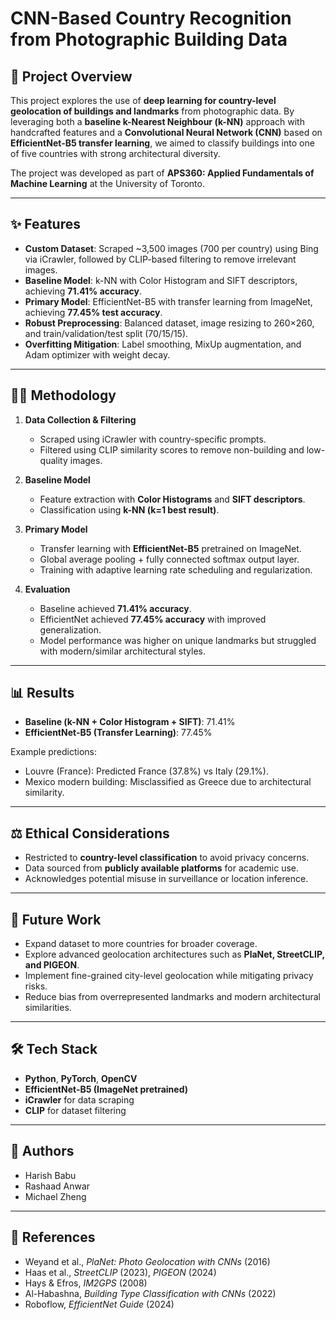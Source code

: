 # CNN-Based Country Recognition from Photographic Building Data

## 📌 Project Overview
This project explores the use of **deep learning for country-level geolocation of buildings and landmarks** from photographic data. By leveraging both a **baseline k-Nearest Neighbour (k-NN)** approach with handcrafted features and a **Convolutional Neural Network (CNN)** based on **EfficientNet-B5 transfer learning**, we aimed to classify buildings into one of five countries with strong architectural diversity.

The project was developed as part of **APS360: Applied Fundamentals of Machine Learning** at the University of Toronto.

---

## ✨ Features
- **Custom Dataset**: Scraped ~3,500 images (700 per country) using Bing via iCrawler, followed by CLIP-based filtering to remove irrelevant images.  
- **Baseline Model**: k-NN with Color Histogram and SIFT descriptors, achieving **71.41% accuracy**.  
- **Primary Model**: EfficientNet-B5 with transfer learning from ImageNet, achieving **77.45% test accuracy**.  
- **Robust Preprocessing**: Balanced dataset, image resizing to 260×260, and train/validation/test split (70/15/15).  
- **Overfitting Mitigation**: Label smoothing, MixUp augmentation, and Adam optimizer with weight decay.  

---

## 🧑‍💻 Methodology
1. **Data Collection & Filtering**  
   - Scraped using iCrawler with country-specific prompts.  
   - Filtered using CLIP similarity scores to remove non-building and low-quality images.  

2. **Baseline Model**  
   - Feature extraction with **Color Histograms** and **SIFT descriptors**.  
   - Classification using **k-NN (k=1 best result)**.  

3. **Primary Model**  
   - Transfer learning with **EfficientNet-B5** pretrained on ImageNet.  
   - Global average pooling + fully connected softmax output layer.  
   - Training with adaptive learning rate scheduling and regularization.  

4. **Evaluation**  
   - Baseline achieved **71.41% accuracy**.  
   - EfficientNet achieved **77.45% accuracy** with improved generalization.  
   - Model performance was higher on unique landmarks but struggled with modern/similar architectural styles.  

---

## 📊 Results
- **Baseline (k-NN + Color Histogram + SIFT)**: 71.41%  
- **EfficientNet-B5 (Transfer Learning)**: 77.45%  

Example predictions:
- Louvre (France): Predicted France (37.8%) vs Italy (29.1%).  
- Mexico modern building: Misclassified as Greece due to architectural similarity.  

---

## ⚖️ Ethical Considerations
- Restricted to **country-level classification** to avoid privacy concerns.  
- Data sourced from **publicly available platforms** for academic use.  
- Acknowledges potential misuse in surveillance or location inference.  

---

## 🚀 Future Work
- Expand dataset to more countries for broader coverage.  
- Explore advanced geolocation architectures such as **PlaNet, StreetCLIP, and PIGEON**.  
- Implement fine-grained city-level geolocation while mitigating privacy risks.  
- Reduce bias from overrepresented landmarks and modern architectural similarities.  

---

## 🛠️ Tech Stack
- **Python**, **PyTorch**, **OpenCV**  
- **EfficientNet-B5 (ImageNet pretrained)**  
- **iCrawler** for data scraping  
- **CLIP** for dataset filtering  

---

## 👥 Authors
- Harish Babu  
- Rashaad Anwar  
- Michael Zheng  

---

## 📖 References
- Weyand et al., *PlaNet: Photo Geolocation with CNNs* (2016)  
- Haas et al., *StreetCLIP* (2023), *PIGEON* (2024)  
- Hays & Efros, *IM2GPS* (2008)  
- Al-Habashna, *Building Type Classification with CNNs* (2022)  
- Roboflow, *EfficientNet Guide* (2024)  
